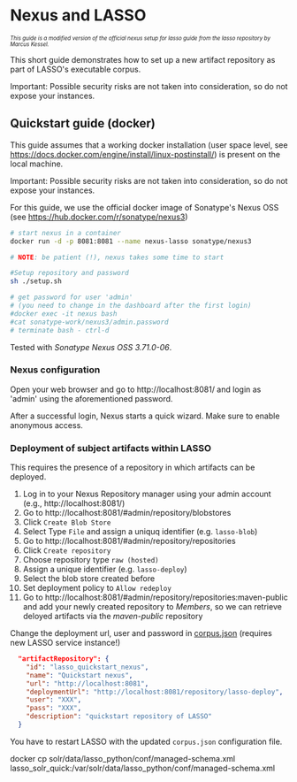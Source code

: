 # Nexus and LASSO
<sub><sup>_This guide is a modified version of the official nexus setup for lasso guide from the lasso repository by Marcus Kessel._</sup></sub>

This short guide demonstrates how to set up a new artifact repository as part of LASSO's executable corpus.

Important: Possible security risks are not taken into consideration, so do not expose your instances.

## Quickstart guide (docker)

This guide assumes that a working docker installation (user space level, see https://docs.docker.com/engine/install/linux-postinstall/) is present on the local machine.

Important: Possible security risks are not taken into consideration, so do not expose your instances.

For this guide, we use the official docker image of Sonatype's Nexus OSS (see https://hub.docker.com/r/sonatype/nexus3)

```bash
# start nexus in a container
docker run -d -p 8081:8081 --name nexus-lasso sonatype/nexus3

# NOTE: be patient (!), nexus takes some time to start

#Setup repository and password
sh ./setup.sh 

# get password for user 'admin'
# (you need to change in the dashboard after the first login)
#docker exec -it nexus bash
#cat sonatype-work/nexus3/admin.password
# terminate bash - ctrl-d
```

Tested with _Sonatype Nexus OSS 3.71.0-06_.

### Nexus configuration

Open your web browser and go to http://localhost:8081/ and login as 'admin' using the aforementioned password.

After a successful login, Nexus starts a quick wizard. Make sure to enable anonymous access.

### Deployment of subject artifacts within LASSO

This requires the presence of a repository in which artifacts can be deployed.

1. Log in to your Nexus Repository manager using your admin account (e.g., http://localhost:8081/)
2. Go to http://localhost:8081/#admin/repository/blobstores
3. Click `Create Blob Store`
4. Select Type `File` and assign a uniquq identifier (e.g. `lasso-blob`)
5. Go to http://localhost:8081/#admin/repository/repositories
6. Click `Create repository`
7. Choose repository type `raw (hosted)`
8. Assign a unique identifier (e.g. `lasso-deploy`)
9. Select the blob store created before
10. Set deployment policy to `Allow redeploy`
11. Go to http://localhost:8081/#admin/repository/repositories:maven-public and add your newly created repository to _Members_, so we can retrieve deloyed artifacts via the _maven-public_ repository

Change the deployment url, user and password in [corpus.json](corpus.json) (requires new LASSO service instance!)

```json
  "artifactRepository": {
    "id": "lasso_quickstart_nexus",
    "name": "Quickstart nexus",
    "url": "http://localhost:8081",
    "deploymentUrl": "http://localhost:8081/repository/lasso-deploy",
    "user": "XXX",
    "pass": "XXX",
    "description": "quickstart repository of LASSO"
  }
```

You have to restart LASSO with the updated `corpus.json` configuration file.

docker cp solr/data/lasso_python/conf/managed-schema.xml lasso_solr_quick:/var/solr/data/lasso_python/conf/managed-schema.xml